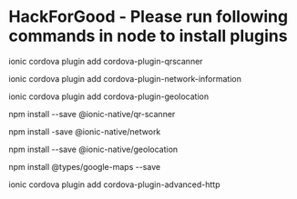 # HackForGood - Please run following commands in node to install plugins

ionic cordova plugin add cordova-plugin-qrscanner

ionic cordova plugin add cordova-plugin-network-information

ionic cordova plugin add cordova-plugin-geolocation

npm install --save @ionic-native/qr-scanner	

npm install -save @ionic-native/network

npm install --save @ionic-native/geolocation

npm install @types/google-maps --save

ionic cordova plugin add cordova-plugin-advanced-http
